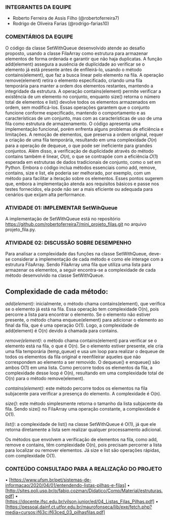 ### INTEGRANTES DA EQUIPE

* Roberto Ferreira de Assis Filho (@robertoferreira7)
* Rodrigo de Oliveira Farias (@rodrigo-farias10)

### COMENTÁRIOS DA EQUIPE

  O código da classe SetWithQueue desenvolvido atende ao desafio proposto, usando a classe FilaArray como estrutura para armazenar elementos de forma ordenada e garantir que não haja duplicatas. A função add(element) assegura a ausência de duplicidade ao verificar se o elemento já está presente antes de enfileirá-lo, usando o método contains(element), que faz a busca linear pelo elemento na fila. A operação remove(element) retira o elemento especificado, criando uma fila temporária para manter a ordem dos elementos restantes, mantendo a integridade da estrutura. A operação contains(element) permite verificar a existência de um elemento no conjunto, enquanto size() retorna o número total de elementos e list() devolve todos os elementos armazenados em ordem, sem modificá-los. Essas operações garantem que o conjunto funcione conforme especificado, mantendo o comportamento e as características de um conjunto, mas com as características de uso de uma fila como estrutura de armazenamento.
    O código apresenta uma implementação funcional, porém enfrenta alguns problemas de eficiência e limitações. A remoção de elementos, que preserva a ordem original, requer a criação de uma fila temporária, resultando em uma complexidade 𝑂(𝑛) para a operação de dequeue, o que pode ser ineficiente para grandes conjuntos. Além disso, a verificação de duplicidade através do método contains também é linear, 𝑂(𝑛), o que se contrapõe com a eficiência 𝑂(1) esperada em estruturas de dados tradicionais de conjunto, como o set em Python. Embora o código inclua métodos essenciais como add, remove, contains, size e list, ele poderia ser melhorado, por exemplo, com um método para facilitar a iteração sobre os elementos. Esses pontos sugerem que, embora a implementação atenda aos requisitos básicos e passe nos testes fornecidos, ela pode não ser a mais eficiente ou adequada para cenários que exijam alta performance.

### ATIVIDADE 01: IMPLEMENTAR SetWihQueue

  A implementação de SetWithQueue está no repositório https://github.com/robertoferreira7/mini_projeto_filas.git no arquivo projeto_fila.py.

### ATIVIDADE 02: DISCUSSÃO SOBRE DESEMPENHO

  Para analisar a complexidade das funções na classe SetWithQueue, deve-se considerar a implementação de cada método e como ele interage com a estrutura FilaArray. Sendo FilaArray uma fila que utiliza uma lista para armazenar os elementos, a seguir encontra-se a complexidade de cada método desenvolvido na classe SetWithQueue.

## Complexidade de cada método:

*add(element)*: inicialmente, o método chama contains(element), que verifica se o elemento já está na fila. Essa operação tem complexidade O(n), pois percorre a lista para encontrar o elemento. Se o elemento não estiver presente, o método chama enqueue(element) para adicionar o elemento ao final da fila, que é uma operação O(1). Logo, a complexidade de add(element) é O(n) devido à chamada para contains.

*remove(element)*: o método chama contains(element) para verificar se o elemento está na fila, o que é O(n). Se o elemento estiver presente, ele cria uma fila temporária (temp_queue) e usa um loop para realizar o dequeue de todos os elementos da fila original e reenfileirar aqueles que não correspondem ao elemento a ser removido. O dequeue() e enqueue() são ambos O(1) em uma lista. Como percorre todos os elementos da fila, a complexidade desse loop é O(n), resultando em uma complexidade total de O(n) para o método remove(element).

*contains(element)*: este método percorre todos os elementos na fila subjacente para verificar a presença do elemento. A complexidade é O(n).

*size()*: este método simplesmente retorna o tamanho da lista subjacente da fila. Sendo size() no FilaArray uma operação constante, a complexidade é O(1).

*list()*: a complexidade de list() na classe SetWithQueue é O(1), já que ele retorna diretamente a lista sem realizar qualquer processamento adicional.

  Os métodos que envolvem a verificação de elementos na fila, como add, remove e contains, têm complexidade O(n), pois precisam percorrer a lista para localizar ou remover elementos. Já size e list são operações rápidas, com complexidade O(1).

### CONTEÚDO CONSULTADO PARA A REALIZAÇÃO DO PROJETO

•	[https://www.ufsm.br/pet/sistemas-de-informacao/2020/04/01/entendendo-listas-pilhas-e-filas]
•	[http://sites.poli.usp.br/p/fabio.cozman/Didatico/Comp/Material/estruturas.pdf]
•	[https://docente.ifsc.edu.br/vilson.junior/ed/04_Listas_Filas_Pilhas.pdf]
•	[https://pessoal.dainf.ct.utfpr.edu.br/maurofonseca/lib/exe/fetch.php?media=cursos:if63c:if63ced_03_pilhasfilas.pdf]

